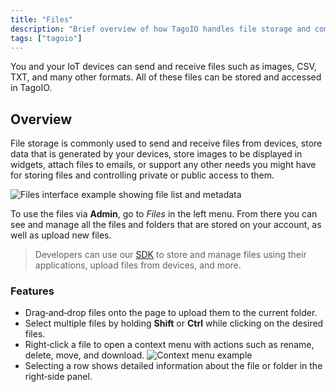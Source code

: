 ```yaml
---
title: "Files"
description: "Brief overview of how TagoIO handles file storage and common use cases for files sent to and from IoT devices."
tags: ["tagoio"]
---
```

You and your IoT devices can send and receive files such as images, CSV, TXT, and many other formats. All of these files can be stored and accessed in TagoIO.

## Overview

File storage is commonly used to send and receive files from devices, store data that is generated by your devices, store images to be displayed in widgets, attach files to emails, or support any other needs you might have for storing files and controlling private or public access to them.

![Files interface example showing file list and metadata](/docs_imagem/tagoio/files-3.png)

To use the files via **Admin**, go to *Files* in the left menu. From there you can see and manage all the files and folders that are stored on your account, as well as upload new files.

> Developers can use our [SDK](/docs/tagoio/analysis/sdk/) to store and manage files using their applications, upload files from devices, and more.

### Features

- Drag‑and‑drop files onto the page to upload them to the current folder.
- Select multiple files by holding **Shift** or **Ctrl** while clicking on the desired files.
- Right‑click a file to open a context menu with actions such as rename, delete, move, and download.
  ![Context menu example](/docs_imagem/tagoio/1627914062208-mNE.png)
- Selecting a row shows detailed information about the file or folder in the right‑side panel.

